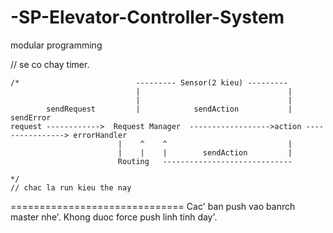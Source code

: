 -SP-Elevator-Controller-System
==============================

modular programming

  // se co chay timer.

	/*                          --------- Sensor(2 kieu) ---------
	                            |								  |
							    |								  | 
	        sendRequest         |            sendAction           |      sendError
	request ------------>  Request Manager  ------------------>action ----------------> errorHandler
							|    ^    ^ 						  |
							|	 |    |        sendAction         |
							Routing	  -----------------------------

	*/
	// chac la run kieu the nay

==============================
Cac' ban push vao banrch master nhe'. Khong duoc force push linh tinh day'.
